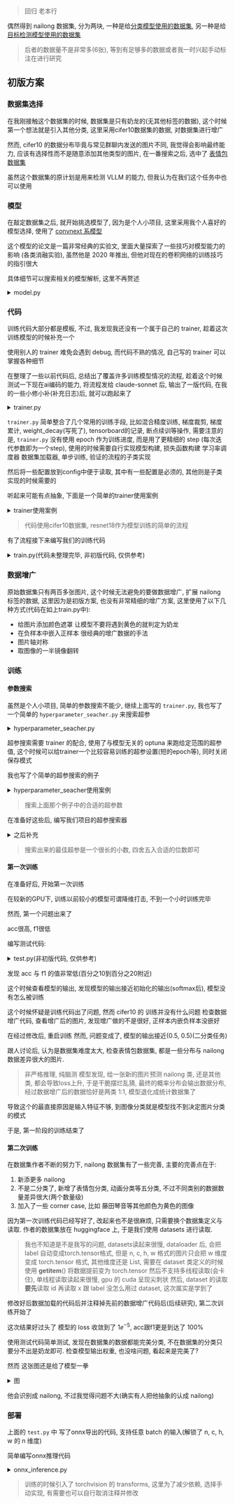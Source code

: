 > 回归 老本行

偶然得到 nailong 数据集, 分为两块, 一种是给[分类模型使用的数据集](https://huggingface.co/datasets/refoundd/NailongClassification), 另一种是给[目标检测模型使用的数据集](https://huggingface.co/datasets/refoundd/NailongDetection)

> 后者的数据量不是非常多(6张), 等到有足够多的数据或者我一时兴起手动标注在进行研究

## 初版方案

### 数据集选择

在我刚接触这个数据集的时候, 数据集是只有奶龙的(无其他标签的数据), 这个时候第一个想法就是引入其他分类, 这里采用cifer10数据集的数据, 对数据集进行增广

然而, cifer10 的数据分布毕竟与常见群聊内发送的图片不同, 我觉得会影响最终能力, 应该有选择性而不是随意添加其他类型的图片, 在一番搜索之后, 选中了 [表情包数据集](https://github.com/LLM-Red-Team/emo-visual-data)

虽然这个数据集的原计划是用来检测 VLLM 的能力, 但我认为在我们这个任务中也可以使用

### 模型

在敲定数据集之后, 就开始挑选模型了, 因为是个人小项目, 这里采用我个人喜好的模型选择, 使用了 [convnext 系模型](https://github.com/facebookresearch/ConvNeXt)

这个模型的论文是一篇非常经典的实验文, 里面大量探索了一些技巧对模型能力的影响 (各类消融实验), 虽然他是 2020 年推出, 但他对现在的卷积网络的训练技巧的指引很大

具体细节可以搜索相关的模型解析, 这里不再赘述

<details><summary>model.py</summary>
<p>

```python
# copy from facebook/ConvNeXt
import torch
import torch.nn as nn
import torch.nn.functional as F
from timm.models.layers import trunc_normal_, DropPath
from timm.models.registry import register_model

class Block(nn.Module):
    r""" ConvNeXt Block. There are two equivalent implementations:
    (1) DwConv -> LayerNorm (channels_first) -> 1x1 Conv -> GELU -> 1x1 Conv; all in (N, C, H, W)
    (2) DwConv -> Permute to (N, H, W, C); LayerNorm (channels_last) -> Linear -> GELU -> Linear; Permute back
    We use (2) as we find it slightly faster in PyTorch
    
    Args:
        dim (int): Number of input channels.
        drop_path (float): Stochastic depth rate. Default: 0.0
        layer_scale_init_value (float): Init value for Layer Scale. Default: 1e-6.
    """
    def __init__(self, dim, drop_path=0., layer_scale_init_value=1e-6):
        super().__init__()
        self.dwconv = nn.Conv2d(dim, dim, kernel_size=7, padding=3, groups=dim) # depthwise conv
        self.norm = LayerNorm(dim, eps=1e-6)
        self.pwconv1 = nn.Linear(dim, 4 * dim) # pointwise/1x1 convs, implemented with linear layers
        self.act = nn.GELU()
        self.pwconv2 = nn.Linear(4 * dim, dim)
        self.gamma = nn.Parameter(layer_scale_init_value * torch.ones((dim)), 
                                    requires_grad=True) if layer_scale_init_value > 0 else None
        self.drop_path = DropPath(drop_path) if drop_path > 0. else nn.Identity()

    def forward(self, x):
        input = x
        x = self.dwconv(x)
        x = x.permute(0, 2, 3, 1) # (N, C, H, W) -> (N, H, W, C)
        x = self.norm(x)
        x = self.pwconv1(x)
        x = self.act(x)
        x = self.pwconv2(x)
        if self.gamma is not None:
            x = self.gamma * x
        x = x.permute(0, 3, 1, 2) # (N, H, W, C) -> (N, C, H, W)

        x = input + self.drop_path(x)
        return x

class ConvNeXt(nn.Module):
    r""" ConvNeXt
        A PyTorch impl of : `A ConvNet for the 2020s`  -
          https://arxiv.org/pdf/2201.03545.pdf

    Args:
        in_chans (int): Number of input image channels. Default: 3
        num_classes (int): Number of classes for classification head. Default: 1000
        depths (tuple(int)): Number of blocks at each stage. Default: [3, 3, 9, 3]
        dims (int): Feature dimension at each stage. Default: [96, 192, 384, 768]
        drop_path_rate (float): Stochastic depth rate. Default: 0.
        layer_scale_init_value (float): Init value for Layer Scale. Default: 1e-6.
        head_init_scale (float): Init scaling value for classifier weights and biases. Default: 1.
    """
    def __init__(self, in_chans=3, num_classes=1000, 
                 depths=[3, 3, 9, 3], dims=[96, 192, 384, 768], drop_path_rate=0., 
                 layer_scale_init_value=1e-6, head_init_scale=1.,
                 ):
        super().__init__()

        self.downsample_layers = nn.ModuleList() # stem and 3 intermediate downsampling conv layers
        stem = nn.Sequential(
            nn.Conv2d(in_chans, dims[0], kernel_size=4, stride=4),
            LayerNorm(dims[0], eps=1e-6, data_format="channels_first")
        )
        self.downsample_layers.append(stem)
        for i in range(3):
            downsample_layer = nn.Sequential(
                    LayerNorm(dims[i], eps=1e-6, data_format="channels_first"),
                    nn.Conv2d(dims[i], dims[i+1], kernel_size=2, stride=2),
            )
            self.downsample_layers.append(downsample_layer)

        self.stages = nn.ModuleList() # 4 feature resolution stages, each consisting of multiple residual blocks
        dp_rates=[x.item() for x in torch.linspace(0, drop_path_rate, sum(depths))] 
        cur = 0
        for i in range(4):
            stage = nn.Sequential(
                *[Block(dim=dims[i], drop_path=dp_rates[cur + j], 
                layer_scale_init_value=layer_scale_init_value) for j in range(depths[i])]
            )
            self.stages.append(stage)
            cur += depths[i]

        self.norm = nn.LayerNorm(dims[-1], eps=1e-6) # final norm layer
        self.head = nn.Linear(dims[-1], num_classes)

        self.apply(self._init_weights)
        self.head.weight.data.mul_(head_init_scale)
        self.head.bias.data.mul_(head_init_scale)

    def _init_weights(self, m):
        if isinstance(m, (nn.Conv2d, nn.Linear)):
            trunc_normal_(m.weight, std=.02)
            nn.init.constant_(m.bias, 0)

    def forward_features(self, x):
        for i in range(4):
            x = self.downsample_layers[i](x)
            x = self.stages[i](x)
        return self.norm(x.mean([-2, -1])) # global average pooling, (N, C, H, W) -> (N, C)

    def forward(self, x):
        x = self.forward_features(x)
        x = self.head(x)
        return x

class LayerNorm(nn.Module):
    r""" LayerNorm that supports two data formats: channels_last (default) or channels_first. 
    The ordering of the dimensions in the inputs. channels_last corresponds to inputs with 
    shape (batch_size, height, width, channels) while channels_first corresponds to inputs 
    with shape (batch_size, channels, height, width).
    """
    def __init__(self, normalized_shape, eps=1e-6, data_format="channels_last"):
        super().__init__()
        self.weight = nn.Parameter(torch.ones(normalized_shape))
        self.bias = nn.Parameter(torch.zeros(normalized_shape))
        self.eps = eps
        self.data_format = data_format
        if self.data_format not in ["channels_last", "channels_first"]:
            raise NotImplementedError 
        self.normalized_shape = (normalized_shape, )
    
    def forward(self, x):
        if self.data_format == "channels_last":
            return F.layer_norm(x, self.normalized_shape, self.weight, self.bias, self.eps)
        elif self.data_format == "channels_first":
            u = x.mean(1, keepdim=True)
            s = (x - u).pow(2).mean(1, keepdim=True)
            x = (x - u) / torch.sqrt(s + self.eps)
            x = self.weight[:, None, None] * x + self.bias[:, None, None]
            return x


model_urls = {
    "convnext_tiny_1k": "https://dl.fbaipublicfiles.com/convnext/convnext_tiny_1k_224_ema.pth",
    "convnext_small_1k": "https://dl.fbaipublicfiles.com/convnext/convnext_small_1k_224_ema.pth",
    "convnext_base_1k": "https://dl.fbaipublicfiles.com/convnext/convnext_base_1k_224_ema.pth",
    "convnext_large_1k": "https://dl.fbaipublicfiles.com/convnext/convnext_large_1k_224_ema.pth",
    "convnext_tiny_22k": "https://dl.fbaipublicfiles.com/convnext/convnext_tiny_22k_224.pth",
    "convnext_small_22k": "https://dl.fbaipublicfiles.com/convnext/convnext_small_22k_224.pth",
    "convnext_base_22k": "https://dl.fbaipublicfiles.com/convnext/convnext_base_22k_224.pth",
    "convnext_large_22k": "https://dl.fbaipublicfiles.com/convnext/convnext_large_22k_224.pth",
    "convnext_xlarge_22k": "https://dl.fbaipublicfiles.com/convnext/convnext_xlarge_22k_224.pth",
}

@register_model
def convnext_tiny(pretrained=False,in_22k=False, **kwargs):
    model = ConvNeXt(depths=[3, 3, 9, 3], dims=[96, 192, 384, 768], **kwargs)
    if pretrained:
        url = model_urls['convnext_tiny_22k'] if in_22k else model_urls['convnext_tiny_1k']
        checkpoint = torch.hub.load_state_dict_from_url(url=url, map_location="cpu", check_hash=True)
        model.load_state_dict(checkpoint["model"])
    return model

@register_model
def convnext_small(pretrained=False,in_22k=False, **kwargs):
    model = ConvNeXt(depths=[3, 3, 27, 3], dims=[96, 192, 384, 768], **kwargs)
    if pretrained:
        url = model_urls['convnext_small_22k'] if in_22k else model_urls['convnext_small_1k']
        checkpoint = torch.hub.load_state_dict_from_url(url=url, map_location="cpu")
        model.load_state_dict(checkpoint["model"])
    return model

@register_model
def convnext_base(pretrained=False, in_22k=False, **kwargs):
    model = ConvNeXt(depths=[3, 3, 27, 3], dims=[128, 256, 512, 1024], **kwargs)
    if pretrained:
        url = model_urls['convnext_base_22k'] if in_22k else model_urls['convnext_base_1k']
        checkpoint = torch.hub.load_state_dict_from_url(url=url, map_location="cpu")
        model.load_state_dict(checkpoint["model"])
    return model

@register_model
def convnext_large(pretrained=False, in_22k=False, **kwargs):
    model = ConvNeXt(depths=[3, 3, 27, 3], dims=[192, 384, 768, 1536], **kwargs)
    if pretrained:
        url = model_urls['convnext_large_22k'] if in_22k else model_urls['convnext_large_1k']
        checkpoint = torch.hub.load_state_dict_from_url(url=url, map_location="cpu")
        model.load_state_dict(checkpoint["model"])
    return model

@register_model
def convnext_xlarge(pretrained=False, in_22k=False, **kwargs):
    model = ConvNeXt(depths=[3, 3, 27, 3], dims=[256, 512, 1024, 2048], **kwargs)
    if pretrained:
        assert in_22k, "only ImageNet-22K pre-trained ConvNeXt-XL is available; please set in_22k=True"
        url = model_urls['convnext_xlarge_22k']
        checkpoint = torch.hub.load_state_dict_from_url(url=url, map_location="cpu")
        model.load_state_dict(checkpoint["model"])
    return model
```

</p>
</details> 


### 代码

训练代码大部分都是模板, 不过, 我发现我还没有一个属于自己的 trainer, 趁着这次训练模型的时候补充一个

使用别人的 trainer 难免会遇到 debug, 而代码不熟的情况, 自己写的 trainer 可以掌握各种细节

在整理了一些以前代码后, 总结出了覆盖许多训练模型情况的流程, 趁着这个时候测试一下现在ai编码的能力, 将流程发给 claude-sonnet 后, 输出了一版代码, 在我的一些小修小补(补充日志)后, 就可以跑起来了

<details><summary>trainer.py</summary>
<p>

```python
import gc
import json
import logging
import os
import shutil

import torch
from torch import optim
from torch.amp import GradScaler
from torch.nn.utils import clip_grad_norm_
from torch.utils.tensorboard import SummaryWriter
from tqdm import tqdm

example_config = {
    "model": "model_name",
    "checkpoint_dir": "./checkpoints",
    "tensorboard_dir": "./tensorboard",
    "device": "cuda",
    "enable_cudnn_benchmark": True,
    "enable_amp": False,
    "learning_rate": 1e-4,
    "betas": [0.9, 0.999],
    "eps": 1e-8,
    "enable_compile": False,
    "weight_decay": 0.05,
    "max_steps": 100000,
    "max_grad_norm": 1.0,
    "save_every": 10000,
    "gradient_accumulation_steps": 4
}


class Trainer:
    def __init__(self, config):
        self.config = config
        self.setup_logging()
        self.setup_device()
        self.setup_model()
        self.setup_training()
        
    def setup_logging(self):
        """设置日志"""
        logging.basicConfig(
            level=logging.INFO,
            format='%(asctime)s %(levelname)s %(message)s'
        )
        self.logger = logging.getLogger(__name__)
        self.writer = SummaryWriter(self.config['tensorboard_dir'])
        
    def setup_device(self):
        """设置设备"""
        self.device = torch.device(self.config['device'])
        torch.backends.cudnn.benchmark = self.config.get('enable_cudnn_benchmark', True)
        if self.device.type == 'cuda':
            self.logger.info(f'Using device: {self.device} ({torch.cuda.get_device_name()})')
        else:
            self.logger.info(f'Using device: {self.device}')
            
    def setup_model(self):
        """设置模型、损失函数等"""
        self.model = self.build_model().to(self.device)
        if self.config.get('enable_compile', False):
            self.model.compile()
        self.criterion = self.build_criterion()
        
        # 打印模型信息
        n_parameters = sum(p.numel() for p in self.model.parameters())
        self.logger.info(f'Number of parameters: {n_parameters:,}')
        
    def setup_training(self):
        """设置训练相关组件"""
        # 优化器
        self.optimizer = self.build_optimizer()
        
        # 学习率调度器
        self.scheduler = self.build_scheduler()
        
        # 梯度缩放器(用于混合精度训练)
        self.scaler = GradScaler(
            enabled=self.config.get('enable_amp', False)
        )
        self.gradient_accumulation_steps = self.config.get('gradient_accumulation_steps', 1)
        
        # 加载检查点
        self.steps = 0
        self.best_metric = {}
        self.load_checkpoint()
        
    def build_model(self):
        """构建模型(需要子类实现)"""
        raise NotImplementedError
        
    def build_criterion(self):
        """构建损失函数(需要子类实现)"""
        raise NotImplementedError
        
    def build_optimizer(self):
        """构建优化器"""
        # 区分需要和不需要weight decay的参数
        decay_params = []
        no_decay_params = []
        for name, param in self.model.named_parameters():
            if 'bias' in name or 'norm' in name:
                no_decay_params.append(param)
            else:
                decay_params.append(param)
                
        opt_params = [
            {'params': decay_params, 'weight_decay': self.config['weight_decay']},
            {'params': no_decay_params, 'weight_decay': 0.0}
        ]
        
        return optim.AdamW(
            opt_params,
            lr=self.config['learning_rate'],
            betas=self.config.get('betas', (0.9, 0.999)),
            eps=self.config.get('eps', 1e-8)
        )
        
    def build_scheduler(self):
        """构建学习率调度器(需要子类实现)"""
        return NotImplementedError
        
    def build_dataloader(self):
        """构建数据加载器(需要子类实现)"""
        raise NotImplementedError
        
    def train_step(self, batch):
        """单步训练(需要子类实现)"""
        raise NotImplementedError
        
    def validate(self):
        """验证(需要子类实现)"""
        raise NotImplementedError
        
    def save_checkpoint(self, is_best=False):
        """保存检查点"""
        state = {
            'model': self.model.state_dict(),
            'optimizer': self.optimizer.state_dict(),
            'scheduler': self.scheduler.state_dict(),
            'scaler': self.scaler.state_dict(),
            'steps': self.steps,
            'best_metric': self.best_metric,
            'config': self.config
        }
        
        # 保存最新检查点
        torch.save(
            state,
            os.path.join(self.config['checkpoint_dir'], 'latest.pt')
        )
        
        # 保存最佳检查点
        if is_best:
            shutil.copy(
                os.path.join(self.config['checkpoint_dir'], 'latest.pt'),
                os.path.join(self.config['checkpoint_dir'], 'best.pt')
            )
            
    def load_checkpoint(self):
        """加载检查点"""
        checkpoint_path = os.path.join(
            self.config['checkpoint_dir'],
            'latest.pt'
        )
        
        if os.path.exists(checkpoint_path):
            checkpoint = torch.load(
                checkpoint_path,
                map_location=self.device
            )
            
            self.model.load_state_dict(checkpoint['model'])
            self.optimizer.load_state_dict(checkpoint['optimizer'])
            self.scheduler.load_state_dict(checkpoint['scheduler'])
            self.scaler.load_state_dict(checkpoint['scaler'])
            self.steps = checkpoint['steps']
            self.best_metric = checkpoint['best_metric']
            
            self.logger.info(f'Loaded checkpoint from {checkpoint_path}')
            self.logger.info(f'Training will resume from step {self.steps}')
    
    @staticmethod
    def is_better_performance(baseline_dict, compare_dict):
        """
        判断compare_dict中的指标是否全面超过baseline_dict
        
        Args:
            baseline_dict: 基准字典,格式为 {指标名: 值}
            compare_dict: 比较字典,格式为 {指标名: 值} 
        
        Returns:
            bool: 如果compare_dict中所有指标都严格大于baseline_dict则返回True,否则返回False
        """
        if not baseline_dict:
            return True
        
        # 检查两个字典的键是否一致
        if set(baseline_dict.keys()) != set(compare_dict.keys()):
            return False
            
        # 检查每个指标是否都有提升
        for metric in baseline_dict:
            if compare_dict[metric] <= baseline_dict[metric]:
                return False
                
        return True
            
    def train(self):
        """训练流程"""
        train_loader = self.build_dataloader()
        self.model.train()
        
        self.logger.info('Start training...')
        pbar = tqdm(total=self.config['max_steps'], initial=self.steps)
        
        while self.steps < self.config['max_steps']:
            for batch in train_loader:
                # 训练一步
                with torch.autocast(device_type=self.config['device'], enabled=self.config.get('enable_amp', False)):
                    loss = self.train_step(batch)
                self.scaler.scale(loss / self.gradient_accumulation_steps).backward()
                
                if (self.steps + 1) % self.gradient_accumulation_steps == 0:
                    # 梯度裁剪
                    if self.config.get('max_grad_norm', 0) > 0:
                        self.scaler.unscale_(self.optimizer)
                        clip_grad_norm_(
                            self.model.parameters(),
                            self.config['max_grad_norm']
                        )

                    # 优化器步进
                    self.scaler.step(self.optimizer)
                    self.scaler.update()
                    self.optimizer.zero_grad(set_to_none=True)
                self.scheduler.step()
                
                # 记录
                self.writer.add_scalar('train/loss', loss, self.steps)
                self.writer.add_scalar(
                    'train/lr',
                    self.scheduler.get_last_lr()[0],
                    self.steps
                )
                
                self.steps += 1
                pbar.update(1)
                
                # 验证和保存
                if self.steps % self.config['save_every'] == 0:
                    metric = self.validate()
                    for i in metric:
                        self.logger.info(f'Validation {i}: {metric[i]}')
                        self.writer.add_scalar(f'val/{i}', metric[i], self.steps)
                    
                    is_best = self.is_better_performance(self.best_metric, metric)
                    if is_best:
                        self.best_metric = metric

                    self.model.train()
                    self.save_checkpoint(is_best)
                    
                if self.steps >= self.config['max_steps']:
                    break
                
            gc.collect()
            torch.cuda.empty_cache()
                    
        pbar.close()
        self.logger.info('Training finished!')


def main():
    """主函数"""
    # 加载配置
    with open('config.json') as f:
        config = json.load(f)
        
    # 创建输出目录
    os.makedirs(config['checkpoint_dir'], exist_ok=True)
    os.makedirs(config['tensorboard_dir'], exist_ok=True)
    
    # 训练
    trainer = Trainer(config)
    trainer.train()
    
if __name__ == '__main__':
    try:
        main()
    except KeyboardInterrupt:
        pass
``` 

</p>
</details> 

`trainer.py` 简单整合了几个常用的训练手段, 比如混合精度训练, 梯度裁剪, 梯度累计, weight_decay(写死了), tensorboard的记录, 断点续训等操作, 需要注意的是, `trainer.py` 没有使用 epoch 作为训练进度, 而是用了更精细的 step (每次迭代参数即为一个step), 使用的时候需要自行实现模型构建, 损失函数构建 学习率调度器 数据集加载器, 单步训练, 验证的流程的子类实现

然后将一些配置放到config中便于读取, 其中有一些配置是必须的, 其他则是子类实现的时候需要的

听起来可能有点抽象, 下面是一个简单的trainer使用案例

<details><summary>trainer使用案例</summary>
<p>

import torchvision
import torch
from trainer import Trainer
from torchvision.models import resnet18
from torch.optim.lr_scheduler import LambdaLR



transform = torchvision.transforms.Compose([
    torchvision.transforms.ToTensor(),
    torchvision.transforms.Normalize((0.5, 0.5, 0.5), (0.5, 0.5, 0.5))
])

class ConstantLambdaLR(LambdaLR):
    def __init__(self, optimizer, **kwargs):
        kwargs['optimizer'] = optimizer
        kwargs['lr_lambda'] = self._step_inner
        super().__init__(**kwargs)

    def _step_inner(self, steps):
        return 1


class Cifer10Trainer(Trainer):
    def __init__(self, config):
        super().__init__(config)

    def build_model(self):
        model = resnet18()
        model.fc = torch.nn.Linear(model.fc.in_features, 10)
        return model
    
    def build_criterion(self):
        return torch.nn.CrossEntropyLoss()
    
    def build_scheduler(self):
        return ConstantLambdaLR(self.optimizer)
    
    def build_dataloader(self):
        train_dataset = torchvision.datasets.CIFAR10(root='./temp', train=True, download=True, transform=transform)
        train_loader = torch.utils.data.DataLoader(train_dataset, batch_size=self.config['batch_size'], shuffle=True, num_workers=1)
        return train_loader
    
    def train_step(self, batch):
        inputs, labels = batch
        inputs, labels = inputs.to(self.device), labels.to(self.device)
        outputs = self.model(inputs)
        loss = self.criterion(outputs, labels)
        return loss
    
    def validate(self):
        self.model.eval()
        test_dataset = torchvision.datasets.CIFAR10(root='./temp', train=False, download=True, transform=transform)
        test_loader = torch.utils.data.DataLoader(test_dataset, batch_size=self.config['batch_size'], shuffle=False, num_workers=1)
        acc = []
        with torch.inference_mode():
            for batch in test_loader:
                inputs, labels = batch
                inputs, labels = inputs.to(self.device), labels.to(self.device)
                y_hat = self.model(inputs)
                acc.append((y_hat.argmax(dim=1) == labels).sum().item() / labels.size(0))
                
        return {'acc': sum(acc) / len(acc)}
                

def main():
    config = {
        "model": "resnet18",
        "checkpoint_dir": "./checkpoints",
        "tensorboard_dir": "./tensorboard",
        "device": "cuda",
        "enable_cudnn_benchmark": True,
        "enable_amp": False,
        "learning_rate": 1e-3,
        "betas": [0.9, 0.999],
        "eps": 1e-8,
        "enable_compile": False,
        "weight_decay": 0.05,
        "max_steps": 500,
        "max_grad_norm": 1.0,
        "save_every": 100,
        "gradient_accumulation_steps": 1,
        'batch_size': 32
    }
    trainer = Cifer10Trainer(config)
    trainer.train()
    
if __name__ == '__main__':
    try:
        main()
    except KeyboardInterrupt:
        pass

</p>
</details> 

> 代码使用cifer10数据集, resnet18作为模型训练的简单的流程

有了流程接下来编写我们的训练代码

<details><summary>train.py(代码未整理完毕, 非初版代码, 仅供参考)</summary>
<p>

```python
import os
import random

import cv2
import numpy as np
from sklearn.metrics import f1_score
import torch
from PIL import Image
from torch.optim.lr_scheduler import LambdaLR
from torch.utils.data import DataLoader, Dataset
from datasets import load_dataset
from torchvision import transforms

# from torchvision.models import resnet18
from model import convnext_base
from trainer import Trainer

image_size = 224
batch_size = 32
device = torch.device("cuda") if torch.cuda.is_available() else torch.device("cpu")


# def get_color_from_image(image_path):
#     """
#     从纯色图片中获取RGB颜色值
#     返回: (R, G, B)元组
#     """
#     # 读取图片
#     image = Image.open(image_path).convert('RGB')
#     # 转换为numpy数组
#     img_array = np.array(image)
    
#     # 获取图片中心点的颜色值
#     h, w = img_array.shape[:2]
#     center_color = img_array[h//2, w//2]
    
#     # 或者计算整个图片的平均颜色
#     average_color = img_array.mean(axis=(0,1)).astype(int)
    
#     return tuple(average_color)  # 或者 tuple(average_color)


# class AugmentationUtils:
#     @staticmethod
#     def add_color_mask(image, is_positive):
#         """给图片添加颜色遮罩"""
#         # 转换为numpy数组并确保类型为uint8
#         image = np.array(image, dtype=np.uint8)
        
#         # 创建与图像相同大小的遮罩
#         mask = np.ones_like(image, dtype=np.uint8)
        
#         # 随机生成颜色
#         if is_positive:
#             color = [random.randint(0, 255) for _ in range(3)]
#         else:
#             color = get_color_from_image('22.png')
        
#         # 为遮罩赋予颜色    
#         for i in range(3):
#             mask[:, :, i] = color[i]
        
#         # 确保mask也是uint8类型
#         mask = mask.astype(np.uint8)
        
#         # 添加遮罩
#         alpha = 0.5  # 透明度
#         image = cv2.addWeighted(image, 1-alpha, mask, alpha, 0)
        
#         return Image.fromarray(image)

#     @staticmethod
#     def embed_positive_in_negative(positive_img, negative_img):
#         """在负样本中嵌入正样本"""
#         # 转换为numpy数组
#         pos_img = np.array(positive_img)
#         neg_img = np.array(negative_img)
        
#         # 确保图像是3通道的
#         if len(pos_img.shape) == 2:
#             pos_img = cv2.cvtColor(pos_img, cv2.COLOR_GRAY2BGR)
#         if len(neg_img.shape) == 2:
#             neg_img = cv2.cvtColor(neg_img, cv2.COLOR_GRAY2BGR)
        
#         # 获取负样本尺寸
#         h, w = neg_img.shape[:2]
#         pos_h, pos_w = pos_img.shape[:2]
        
#         # 计算合适的缩放比例
#         scale = min(
#             random.uniform(0.5, 0.8),
#             (w * 0.8) / pos_w,
#             (h * 0.8) / pos_h
#         )
        
#         # 缩放正样本
#         new_size = (int(pos_w * scale), int(pos_h * scale))
#         pos_img_resized = cv2.resize(pos_img, new_size)
        
#         # 确保有效的随机位置范围
#         max_x = max(0, w - new_size[0])
#         max_y = max(0, h - new_size[1])
        
#         # 随机选择插入位置
#         x = random.randint(0, max_x) if max_x > 0 else 0
#         y = random.randint(0, max_y) if max_y > 0 else 0
        
#         # 获取ROI区域并确保与缩放后的正样本具有相同的形状
#         roi = neg_img[y:y+new_size[1], x:x+new_size[0]]
        
#         # 确保ROI和pos_img_resized具有相同的形状和通道数
#         if roi.shape == pos_img_resized.shape:
#             # 混合图像
#             blended = cv2.addWeighted(roi, 0.3, pos_img_resized, 0.7, 0)
#             neg_img[y:y+new_size[1], x:x+new_size[0]] = blended
        
#         return Image.fromarray(neg_img)
    
#     @staticmethod
#     def embed_same(positive_img, negative_img):
#         """在负样本中嵌入正样本"""
#         # 转换为numpy数组
#         pos_img = np.array(positive_img)
#         neg_img = np.array(negative_img)
        
#         # 确保图像是3通道的
#         if len(pos_img.shape) == 2:
#             pos_img = cv2.cvtColor(pos_img, cv2.COLOR_GRAY2BGR)
#         if len(neg_img.shape) == 2:
#             neg_img = cv2.cvtColor(neg_img, cv2.COLOR_GRAY2BGR)
        
#         # 获取负样本尺寸
#         h, w = neg_img.shape[:2]
#         pos_h, pos_w = pos_img.shape[:2]
        
#         # 计算合适的缩放比例
#         scale = min(
#             random.uniform(0.5, 0.8),
#             (w * 0.8) / pos_w,
#             (h * 0.8) / pos_h
#         )
        
#         # 缩放正样本
#         new_size = (int(pos_w * scale), int(pos_h * scale))
#         pos_img_resized = cv2.resize(pos_img, new_size)
        
#         # 确保有效的随机位置范围
#         max_x = max(0, w - new_size[0])
#         max_y = max(0, h - new_size[1])
        
#         # 随机选择插入位置
#         x = random.randint(0, max_x) if max_x > 0 else 0
#         y = random.randint(0, max_y) if max_y > 0 else 0
        
#         # 获取ROI区域并确保与缩放后的正样本具有相同的形状
#         roi = neg_img[y:y+new_size[1], x:x+new_size[0]]
        
#         # 确保ROI和pos_img_resized具有相同的形状和通道数
#         if roi.shape == pos_img_resized.shape:
#             # 混合图像
#             blended = cv2.addWeighted(roi, 0.3, pos_img_resized, 0.7, 0)
#             neg_img[y:y+new_size[1], x:x+new_size[0]] = blended
        
#         return Image.fromarray(neg_img)

#     @staticmethod
#     def flip_image(image):
#         """图片轴对称"""
#         return Image.fromarray(np.array(image)[:, ::-1])
    
#     @staticmethod
#     def mirror_half_image(image):
#         img_array = np.array(image)
    
#         # 获取图片尺寸
#         h, w = img_array.shape[:2]
        
#         # 取左半边
#         half_w = w // 2
#         left_half = img_array[:, :half_w]
        
#         # 水平翻转左半边得到右半边
#         right_half = left_half[:, ::-1]
        
#         # 拼接两个半边
#         mirrored = np.concatenate([left_half, right_half], axis=1)
        
#         return Image.fromarray(mirrored)
    

# def augment_dataset(positive_images, negative_images):
#     aug_utils = AugmentationUtils()
#     augmented_data = []
    
#     # 增强正样本
#     for pos_img in positive_images:
#         img = Image.open(pos_img).convert('RGB')
#         # 原图
#         augmented_data.append((img, 1))
#         # 颜色遮罩
#         augmented_data.append((aug_utils.add_color_mask(img, True), 1))
#         # 轴对称
#         augmented_data.append((aug_utils.flip_image(img), 1))
#         # 镜像一半
#         augmented_data.append((aug_utils.mirror_half_image(img), 1))
#         # 嵌入相同
#         img_id = random.randint(0, len(positive_images)-1)
#         aaa = Image.open(positive_images[img_id]).convert('RGB')
#         augmented_data.append((aug_utils.embed_same(aaa, img), 1))
        
    
#     # 增强负样本
#     for i, neg_img in enumerate(negative_images):
#         img = Image.open(neg_img).convert('RGB')
#         # 原图
#         augmented_data.append((img, 0))
#         # 颜色遮罩
#         augmented_data.append((aug_utils.add_color_mask(img, False), 0))
#         # 镜像一半
#         augmented_data.append((aug_utils.mirror_half_image(img), 0))
#         # 嵌入正样本
#         pos_img = Image.open(positive_images[random.randint(0, len(positive_images)-1)]).convert('RGB')
#         augmented_data.append((aug_utils.embed_positive_in_negative(pos_img, img), 1))
#         # 嵌入相同
#         img_id = random.randint(0, len(negative_images)-1)
#         aaa = Image.open(negative_images[img_id]).convert('RGB')
#         augmented_data.append((aug_utils.embed_same(aaa, img), 0))
        

        
#     # # 显示并保存
#     # for i, (img, label) in enumerate(augmented_data):
#     #     # img.show()
#     #     os.makedirs('aug_images', exist_ok=True)
#     #     img.save(f'aug_images/aug_{i}.jpg')
    
#     # 统计
#     print(f"Positive: {len([x for x, y in augmented_data if y == 1])}, Negative: {len([x for x, y in augmented_data if y == 0])}")
#     return augmented_data


class LinearWarmUpCosineAnnealingLR(LambdaLR):
    def __init__(self, optimizer, *, warmup_iters, max_learning_rate, min_lr, lr_decay_iters, **kwargs):
        self.warmup_iters = warmup_iters
        self.max_learning_rate = max_learning_rate
        self.lr_decay_iters = lr_decay_iters
        self.min_lr = min_lr
        kwargs['optimizer'] = optimizer
        kwargs['lr_lambda'] = self._step_inner
        super().__init__(**kwargs)

    def _step_inner(self, steps):
        if steps < self.warmup_iters:
            return self.max_learning_rate * steps / self.warmup_iters
        elif steps < self.lr_decay_iters:
            return self.min_lr + 0.5 * (1.0 + np.cos((steps - self.warmup_iters) / (self.lr_decay_iters - self.warmup_iters)*np.pi)) * (self.max_learning_rate - self.min_lr)
        else:
            return self.min_lr


def transform_img(img):
    # 处理图片
    img_np = np.array(img)
    img_tensor = torch.from_numpy(img_np).permute(2, 0, 1)  # C, H, W
    img_tensor = torch.nn.functional.interpolate(img_tensor.unsqueeze(0), size=(image_size, image_size), mode='bilinear', align_corners=False).squeeze(0)
    # normalize
    normalized_img = img_tensor.float() / 255.0
    return normalized_img


transform = transforms.Compose([
    transforms.Resize((image_size, image_size)),
    transforms.ToTensor(),
    transforms.Normalize(mean=[0.485, 0.456, 0.406], std=[0.229, 0.224, 0.225]),
])


def transform_img_torchvision(data):
    data['x'] = [transform(img.convert('RGB')) for img in data['image']]
    return data


label_mapping = {
    "nailong": 0,
    "emoji": 1,
    "anime": 2,
    "others": 3,
    "long": 4
}

def extract_datasets():
    ds = load_dataset("refoundd/NailongClassification", cache_dir="data", split="train")
    ds = ds.map(lambda x: {'label': label_mapping[x['label']]})
    ds = ds.map(transform_img_torchvision, remove_columns=['image'], batched=True)
    dataset = ds.train_test_split(test_size=0.2)
    return dataset

dataset = extract_datasets()


class NaiLongDataset(Dataset):
    def __init__(self, mode='train'):
        assert mode in ['train', 'test']
        self.dataset = dataset[mode]

    def __len__(self):
        return len(self.dataset)

    def __getitem__(self, idx):
        item = self.dataset[idx]['x']
        label = self.dataset[idx]['label']
        return torch.tensor(item), torch.tensor(label)



class NaiLongTrainer(Trainer):
    def __init__(self, config):
        super().__init__(config)

    def build_model(self):
        # model = resnet18()
        # model.fc = torch.nn.Linear(model.fc.in_features, 2)
        # return model
        return convnext_base(pretrained=False, num_classes=5)
    
    def build_criterion(self):
        return torch.nn.CrossEntropyLoss()
    
    def build_scheduler(self):
        return LinearWarmUpCosineAnnealingLR(self.optimizer, warmup_iters=self.config['warmup_iters'], max_learning_rate=self.config['max_learning_rate'], min_lr=self.config['min_lr'], lr_decay_iters=self.config['lr_decay_iters'])
    
    def build_dataloader(self, mode='train'):
        dataset = NaiLongDataset(mode="train")
        return DataLoader(dataset, batch_size=batch_size, shuffle=True)
    
    def train_step(self, batch):
        x, y = batch
        x, y = x.to(device), y.to(device)
        return self.criterion(self.model(x), y)
    
    def validate(self):
        self.logger.info("Validating...")
        self.model.eval()
        dataloader = self.build_dataloader(mode='test')
        acc = []
        f1 = [[], []]
        with torch.no_grad(): 
            for i, (x, y) in enumerate(dataloader):
                x, y = x.to(device), y.to(device)
                # print(f"Validation: {i}, {y}")
                y_hat = self.model(x)
                acc.append(torch.sum(torch.argmax(y_hat, dim=1) == y).item() / len(y))
                f1[0].extend(y.cpu().tolist())
                f1[1].extend(torch.argmax(y_hat, dim=1).cpu().tolist())
            f1_scores = f1_score(f1[0], f1[1], average='macro')
        return {'acc': sum(acc) / len(acc), 'f1': f1_scores}


def main():
    config = {  # test
        "model": "convnext_tiny",
        "checkpoint_dir": "./checkpoints",
        "tensorboard_dir": "./tensorboard",
        "device": "cuda",
        "enable_cudnn_benchmark": True,
        "enable_amp": False,
        "learning_rate": 1,  # 启动lr_scheduler 这里必须是1
        "betas": [0.9, 0.999],
        "eps": 1e-8,
        "enable_compile": False,
        "weight_decay": 0.0,
        "max_steps": 5000,
        "max_grad_norm": 1.0,
        "save_every": 500,
        "gradient_accumulation_steps": 1,
        "warmup_iters": 500,
        "max_learning_rate": 1e-3,
        "min_lr": 1e-4,
        'lr_decay_iters': 1000
    }
    os.makedirs(config['checkpoint_dir'], exist_ok=True)
    os.makedirs(config['tensorboard_dir'], exist_ok=True)
    trainer = NaiLongTrainer(config)
    trainer.train()

if __name__ == "__main__":
    # 删除tensorboard下的文件, 但不删除文件夹
    for i in os.listdir('./tensorboard'):
        os.remove(os.path.join('./tensorboard', i))
    # 删除checkpoints下的文件
    for i in os.listdir('./checkpoints'):
        os.remove(os.path.join('./checkpoints', i))
    try:
        main()
    except KeyboardInterrupt:
        print("KeyboardInterrupt")
        
```

</p>
</details> 

### 数据增广

原始数据集只有两百多张图片, 这个时候无法避免的要做数据增广, 扩展 nailong 标签的数据, 这里因为是初版方案, 也没有非常精细的增广方案, 这里使用了以下几种方式(代码在如上train.py中):

- 给图片添加颜色遮罩
    让模型不要将遇到黄色的就判定为奶龙
- 在负样本中嵌入正样本
    很经典的增广数据的手法
- 图片轴对称
- 取图像的一半镜像翻转

### 训练

#### 参数搜索

虽然是个人小项目, 简单的参数搜索不能少, 继续上面写的 `trainer.py`, 我也写了一个简单的 `hyperparameter_seacher.py` 来搜索超参

<details><summary>hyperparameter_seacher.py</summary>
<p>

```python
from trainer import Trainer
import optuna


example_config = {
    "model": "convnext_tiny",
    "checkpoint_dir": "./checkpoints",
    "tensorboard_dir": "./tensorboard",
    "device": "cuda",
    "enable_cudnn_benchmark": True,
    "enable_amp": False,
    "learning_rate": 1e-4,
    "betas": [0.9, 0.999],
    "eps": 1e-8,
    "enable_compile": False,
    "weight_decay": 0.05,
    "max_steps": 100,
    "max_grad_norm": 1.0,
    "save_every": 1000000,  # 不保存
    "gradient_accumulation_steps": 4
}

example_search_config = {
    'params': {
        "learning_rate": {
            "type": "float",
            "range": [1e-5, 1e-2],
            "log": True
        },
        "gradient_accumulation_steps": {
            "type": "int",
            "range": [1, 8],
            "log": False
        }
    },
    "if_save_info": False,
    "n_trials": 10
}

class HyperparameterSearcher:
    def __init__(self, config, trainer):
        assert isinstance(trainer, Trainer), "trainer must be an instance of Trainer"
        self.config = config
        self.trainer = trainer
        
    def objective(self, trial):
        search_params = self.config['params']
        
        for param_name, param_config in search_params.items():
            if param_config["type"] == "float":
                self.trainer.config[param_name] = trial.suggest_float(
                    param_name,
                    param_config["range"][0],
                    param_config["range"][1],
                    log=param_config.get("log", False)
                )
            elif param_config["type"] == "int":
                self.trainer.config[param_name] = trial.suggest_int(
                    param_name,
                    param_config["range"][0],
                    param_config["range"][1]
                )
            elif param_config['type'] == 'list':
                self.trainer.config[param_name] = trial.suggest_categorical(
                    param_name,
                    param_config['range']
                )
            else:
                raise ValueError(f"Unsupported parameter type: {param_config['type']}, only support float and int")
        
        self.trainer.setup_training()
        self.trainer.train()
        metric = self.trainer.validate()
        if 'acc' not in metric:
            raise ValueError("metric must contain 'acc'")
        return -metric['acc']  # only support maximizing acc
    
    def search(self):
        study = optuna.create_study(direction="maximize")
        study.optimize(self.objective, n_trials=self.config['n_trials'])
        print("Best params:", study.best_params)
        print("Best value:", -study.best_value)
        if self.config['if_save_info']:
            study.trials_dataframe().to_csv("./output/optuna_results.csv")
        return study.best_params
    
def main():
    
    pass

if __name__ == '__main__':
    try:
        main()
    except KeyboardInterrupt:
        pass
```

</p>
</details> 

超参搜索需要 trainer 的配合, 使用了与模型无关的 optuna 来跑给定范围的超参值, 这个时候可以给trainer一个比较容易训练的超参设置(短的epoch等), 同时关闭保存模式

我也写了个简单的超参搜索的例子

<details><summary>hyperparameter_seacher使用案例</summary>
<p>

from example_trainer import Cifer10Trainer
from hyperparameter_seacher import HyperparameterSearcher

class Cifer10HyperparameterSearcher(HyperparameterSearcher):
    def __init__(self, config, trainer):
        super().__init__(config, trainer)


def main():
    search_config = {
        'params': {
            "learning_rate": {
                "type": "float",
                "range": [1e-5, 1e-2],
                "log": True
            },
            "gradient_accumulation_steps": {
                "type": "int",
                "range": [1, 8],
                "log": False
            }
        },
        "if_save_info": True,
        "n_trials": 10
    }

    trainer_config = {
        "model": "resnet18",
        "checkpoint_dir": "./checkpoints",
        "tensorboard_dir": "./tensorboard",
        "device": "cuda",
        "enable_cudnn_benchmark": True,
        "enable_amp": False,
        "learning_rate": 1e-3,
        "betas": [0.9, 0.999],
        "eps": 1e-8,
        "enable_compile": False,
        "weight_decay": 0.05,
        "max_steps": 500,
        "max_grad_norm": 1.0,
        "save_every": 10000,  # large than max_steps, no save
        "gradient_accumulation_steps": 4,
        'batch_size': 32
    }
    trainer = Cifer10Trainer(trainer_config)
    searcher = Cifer10HyperparameterSearcher(search_config, trainer)
    best_params = searcher.search()
    print(best_params)

if __name__ == '__main__':
    main()

</p>
</details> 

> 搜索上面那个例子中的合适的超参数

在准备好这些后, 编写我们项目的超参搜索器

<details><summary>之后补充</summary>
<p>



</p>
</details> 

> 搜索出来的最佳超参是一个很长的小数, 四舍五入合适的位数即可

#### 第一次训练

在准备好后, 开始第一次训练

在较新的GPU下, 训练以前较小的模型可谓降维打击, 不到一个小时训练完毕

然而, 第一个问题出来了

acc很高, f1很低

编写测试代码:

<details><summary>test.py(非初版代码, 仅供参考)</summary>
<p>

```python
from sklearn.metrics import f1_score
import torch

from model import convnext_base
from PIL import Image
import numpy as np
from glob import glob
from torchvision import transforms

device = "cuda"
image_size = 224

model = convnext_base(pretrained=False, num_classes=5).to(device)
# model = resnet18()
# model.fc = torch.nn.Linear(model.fc.in_features, 2)
checkpoint = torch.load('./checkpoints/best.pt', map_location=device)
model.load_state_dict(checkpoint['model'])

transform = transforms.Compose([
    transforms.Resize((image_size, image_size)),
    transforms.ToTensor(),
    transforms.Normalize(mean=[0.485, 0.456, 0.406], std=[0.229, 0.224, 0.225]),
])

def transform_img(img):
    # 处理图片
    img_np = np.array(img)
    img_tensor = torch.from_numpy(img_np).permute(2, 0, 1)  # C, H, W
    img_tensor = torch.nn.functional.interpolate(img_tensor.unsqueeze(0), size=(image_size, image_size), mode='bilinear', align_corners=False).squeeze(0)
    # normalize
    normalized_img = img_tensor.float() / 255.0
    return normalized_img


def get_input_images(image_path):
    img = Image.open(image_path).convert("RGB")
    img = transform(img)
    return torch.tensor(img).to(device).unsqueeze(0)

model.eval()

# 导出onnx
input_names = ["input"]
output_names = ["output"]
dynamic_axes = {
    "input": {0: "batch_size"},  # 输入的第一个维度是动态的
    "output": {0: "batch_size"}  # 输出的第一个维度是动态的
}
torch.onnx.export(model, torch.randn(1, 3, 224, 224).to(device), "model.onnx", input_names=input_names, output_names=output_names, dynamic_axes=dynamic_axes, opset_version=11)

with torch.no_grad():
    # image = torch.randn(1, 3, 256, 256)
    print(torch.softmax(model(get_input_images('1.jpg')), dim=1))
    input()
    print(torch.softmax(model(get_input_images('3.jpg')), dim=1))
    input()
    acc = []
    f1 = [[], []]
    
    
    for file in glob('./datasets/nailong/*'):
        y_hat, y = model(get_input_images(file)), torch.tensor([0]).to(device)
        acc.append(torch.sum(torch.argmax(y_hat, dim=1) == y).item() / len(y))
        f1[0].append(y.cpu().tolist()[0])
        f1[1].append(torch.argmax(y_hat, dim=1).cpu().tolist()[0])
        

    # for file in glob('./datasets/cifer10/*'):
    #     y_hat, y = model(get_input_images(file)), torch.tensor([3]).to(device)
    #     acc.append(torch.sum(torch.argmax(y_hat, dim=1) == y).item() / len(y))
    #     f1[0].append(y.cpu().tolist()[0])
    #     f1[1].append(torch.argmax(y_hat, dim=1).cpu().tolist()[0])

print(sum(acc) / len(acc))
f1_scores = f1_score(f1[0], f1[1], average='macro')
print(f1_scores)
```

</p>
</details> 


发现 acc 与 f1 的值非常低(百分之10到百分之20附近)

这个时候查看模型的输出, 发现模型的输出接近初始化的输出(softmax后), 模型没有怎么被训练

这个时候怀疑是训练代码出了问题, 然而 cifer10 的 训练并没有什么问题
检查数据增广代码, 查看增广后的图片, 发现增广做的不是很好, 正样本内嵌负样本没嵌好

在经过修改后, 重启训练
然而, 问题变成了, 模型的输出接近(0.5, 0.5)(二分类任务)

跟人讨论后, 认为是数据集难度太大, 检查表情包数据集, 都是一些分布与 nailong 数据差异很大的图片. 

> 非严格推理, 纯脑测
模型发现, 给一张新的图片预测 nailong 类, 还是其他类, 都会导致loss上升, 于是干脆摆烂乱猜,  最终的概率分布会输出数据分布, 经过数据增广后的数据恰好是两类 1:1, 模型退化成统计数据集了

导致这个的最直接原因是输入特征不够, 到图像分类就是模型找不到决定图片分类的模式

于是, 第一阶段的训练结束了

#### 第二次训练

在数据集作者不断的努力下, nailong 数据集有了一些完善, 主要的完善点在于: 
1. 新添更多 nailong
2. 不是二分类了, 新增了表情包分类, 动画分类等五分类, 不过不同类别的数据数量差异很大(两个数量级)
3. 加入了一些 corner case, 比如 藤田琴音等其他颜色为黄色的图像

因为第一次训练代码已经写好了, 改起来也不是很麻烦, 只需要换个数据集定义与读取. 作者的数据集放在 huggingface 上, 于是我们使用 datasets 进行读取.

> 我也不知道是不是我写的问题, datasets读起来很慢, dataloader 后, 会把 label 自动变成torch.tensor格式, 但是 n, c, h, w 格式的图片只会把 w 维度变成 torch.tensor 格式, 其他维度还是 List, 需要在 dataset 类定义的时候使用 __getitem__() 将数据提前变为 torch.tensor
> 然后不支持多线程读取(会卡住), 单线程读取读起来很慢, gpu 的 cuda 呈现尖刺状
> 然后, dataset 的读取**要先**读取 id 再读取 x 跟 label
> 没怎么用过 dataset, 这次属实是学到了

修改好后数据加载的代码后并注释掉先前的数据增广代码后(后续研究), 第二次训练开始了

这次结果好过头了
模型的 loss 收敛到了 $1e^{-5}$, acc跟f1更是到达了 $100\%$

使用测试代码简单测试, 发现在数据集的数据都能完美分类, 不在数据集的分类只要分不出是奶龙即可. 检查模型输出权重, 也没啥问题, 看起来是完美了?

然而 这张图还是给了模型一拳

<details><summary>图</summary>
<p>

![22](https://github.com/user-attachments/assets/3cb2b111-e01f-44dd-8e71-0509ab2bb6c0)

</p>
</details> 


他会识别成 nailong, 不过我觉得问题不大(确实有人把他抽象的认成 nailong)

### 部署

上面的 `test.py` 中 写了onnx导出的代码, 支持任意 batch 的输入(解锁了 n, c, h, w 的 n 维度)

简单编写onnx推理代码

<details><summary>onnx_inference.py</summary>
<p>

```python
# from torchvision import transforms
import onnxruntime as ort
from PIL import Image
import numpy as np

img_size = 224

# transform = transforms.Compose([
#     transforms.Resize((img_size, img_size)),
#     transforms.ToTensor(),
#     transforms.Normalize(mean=[0.485, 0.456, 0.406], std=[0.229, 0.224, 0.225]),
# ])

def transform_img(img: Image, image_size=224, mean=[0.485, 0.456, 0.406], std=[0.229, 0.224, 0.225]):
    img = img.convert("RGB").resize((image_size, image_size), Image.Resampling.LANCZOS)
    img = np.array(img)
    img = (img / 255 - mean) / std
    img = img.transpose((2, 0, 1))
    img = np.expand_dims(img, axis=0)
    return img.astype(np.float32)


label_mapping = {
    "nailong": 0,
    "emoji": 1,
    "anime": 2,
    "others": 3,
    "long": 4
}

reverse_label_mapping = {v: k for k, v in label_mapping.items()}

model_path = 'model.onnx'
session = ort.InferenceSession(model_path)

image_path = '3.jpg'
image = Image.open(image_path).convert("RGB")
# image = transform(image).unsqueeze(0).numpy()
image = transform_img(image)

# 运行推理
input_name = session.get_inputs()[0].name
output_name = session.get_outputs()[0].name
outputs = session.run([output_name], {input_name: image})

# 获取分类结果
output = outputs[0]
predicted_class = np.argmax(output, axis=1)
predicted_label = reverse_label_mapping[predicted_class[0]]

print(f"Predicted class: {predicted_label}")

```

</p>
</details> 

> 训练的时候引入了 torchvision 的 transforms, 这里为了减少依赖, 选择手动实现, 有需要也可以自行取消注释并修改
